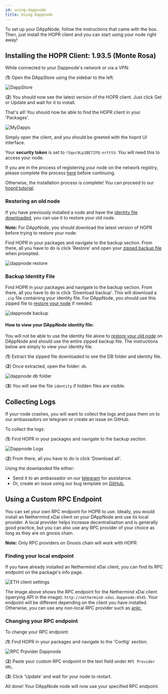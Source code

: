 ```yaml
---
id: using-dappnode
title: Using Dappnode
---
```


To set up your DAppNode, follow the instructions that came with the box. Then, just install the HOPR client and you can start using your node right away!

## Installing the HOPR Client: 1.93.5 (Monte Rosa)

While connected to your Dappnode's network or via a VPN:

(**1**) Open the DAppStore using the sidebar to the left.

![DappStore](/img/node/DappStore-NR-1.png)

(**2**) You should now see the latest version of the HOPR client. Just click Get or Update and wait for it to install.

That's all! You should now be able to find the HOPR client in your 'Packages'.

![MyDapps](/img/node/Dappnode-2.png)

Simply open the client, and you should be greeted with the hoprd UI interface.

Your **security token** is set to `!5qxc9Lp1BE7IFQ-nrtttU`. You will need this to access your node.

If you are in the process of registering your node on the network registry, please complete the process [here](./network-registry-tutorial.md) before continuing.

Otherwise, the installation process is complete! You can proceed to our [hoprd tutorial](using-hopr-admin).

### Restoring an old node

If you have previously installed a node and have the [identity file downloaded](using-hopr-admin#backing-up-your-identity-file), you can use it to restore your old node.

**Note:** For DAppNode, you should download the latest version of HOPR before trying to restore your node.

Find HOPR in your packages and navigate to the backup section. From there, all you have to do is click 'Restore' and open your [zipped backup file](using-hopr-admin#backing-up-your-identity-file) when prompted.

![dappnode restore](/img/node/dappnode-backup.png)

### Backup Identity File

Find HOPR in your packages and navigate to the backup section. From there, all you have to do is click 'Download backup'. This will download a `.zip` file containing your identity file. For DAppNode, you should use this zipped file to [restore your node](using-dappnode#restoring-an-old-node) if needed.

![dappnode backup](/img/node/dappnode-backup.png)

#### How to view your DAppNode identity file:

You will not be able to use the identity file alone to [restore your old node](using-dappnode#restoring-an-old-node) on DAppNode and should use the entire zipped backup file. The instructions below are simply to view your identity file.

(**1**) Extract the zipped file downloaded to see the DB folder and identity file.

(**2**) Once extracted, open the folder: `db`.

![dappnode db folder](/img/node/Dappnode-DB-folder.png)

(**3**) You will see the file `identity` if hidden files are visible.

## Collecting Logs

If your node crashes, you will want to collect the logs and pass them on to our ambassadors on telegram or create an issue on GitHub.

To collect the logs:

(**1**) Find HOPR in your packages and navigate to the backup section.

![Dappnode Logs](/img/node/Dappnode-logs.png)

(**2**) From there, all you have to do is click 'Download all'.

Using the downlaoded file either:

- Send it to an ambassador on our [telegram](https://t.me/hoprnet) for assistance.
- Or, create an issue using our bug template on [GitHub.](https://github.com/hoprnet/hoprnet/issues)

## Using a Custom RPC Endpoint

You can set your own RPC endpoint for HOPR to use. Ideally, you would install an Nethermind xDai client on your DAppNode and use its local provider. A local provider helps increase decentralisation and is generally good practice, but you can also use any RPC provider of your choice as long as they are on gnosis chain.

**Note:** Only RPC providers on Gnosis chain will work with HOPR

### Finding your local endpoint

If you have already installed an Nethermind xDai client, you can find its RPC endpoint on the package's info page.

![ETH client settings](/img/node/RPC-endpoint-Dappnode.png)

The image above shows the RPC endpoint for the Nethermind xDai client (querying API in the image): `http://nethermind-xdai.dappnode:8545`. Your endpoint will be different depending on the client you have installed. Otherwise, you can use any non-local RPC provider such as [ankr.](https://www.ankr.com/)

### Changing your RPC endpoint

To change your RPC endpoint:

(**1**) Find HOPR in your packages and navigate to the 'Config' section.

![RPC Prpvider Dappnode](/img/node/HOPR-provider-Dappnode.png)

(**2**) Paste your custom RPC endpoint in the text field under `RPC Provider URL`.

(**3**) Click 'Update' and wait for your node to restart.

All done! Your DAppNode node will now use your specified RPC endpoint.
